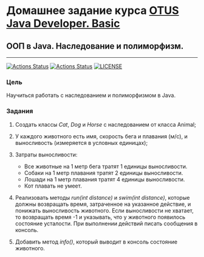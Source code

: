 # Домашнее задание курса [OTUS Java Developer. Basic](https://otus.ru/lessons/java-basic/)

## ООП в Java. Наследование и полиморфизм.

---
[![Actions Status](https://github.com/alexey-sidorov-dev/otus-java-oop-part-two/workflows/Build/badge.svg)](https://github.com/alexey-sidorov-dev/otus-java-oop-part-two/actions)
[![Actions Status](https://github.com/alexey-sidorov-dev/otus-java-oop-part-two/workflows/Check/badge.svg)](https://github.com/alexey-sidorov-dev/otus-java-oop-part-two/actions)
[![LICENSE](https://img.shields.io/badge/license-ISC-brightgreen.svg)](ISC)

### Цель

Научиться работать с наследованием и полиморфизмом в Java.

### Задания

1. Создать классы _Cat_, _Dog_ и _Horse_ с наследованием от класса Animal;
2. У каждого животного есть имя, скорость бега и плавания (м/с), и выносливость (измеряется в условных единицах);
3. Затраты выносливости:
    - Все животные на 1 метр бега тратят 1 единицы выносливости.
    - Собаки на 1 метр плавания тратят 2 единицы выносливости.
    - Лошади на 1 метр плавания тратят 4 единицы выносливости.
    - Кот плавать не умеет.

4. Реализовать методы _run(int distance)_ и _swim(int distance)_, которые должны возвращать время, затраченное на
   указанное
   действие, и понижать выносливость животного. Если выносливости не хватает, то возвращать время -1 и указывать, что у
   животного появилось состояние усталости. При выполнении действий писать сообщения в консоль.
5. Добавить метод _info()_, который выводит в консоль состояние животного.


